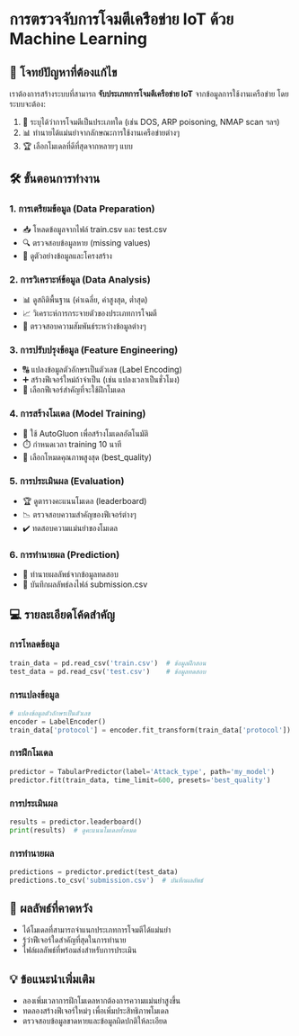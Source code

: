 # การตรวจจับการโจมตีเครือข่าย IoT ด้วย Machine Learning

## 📌 โจทย์ปัญหาที่ต้องแก้ไข

เราต้องการสร้างระบบที่สามารถ **จับประเภทการโจมตีเครือข่าย IoT** จากข้อมูลการใช้งานเครือข่าย โดยระบบจะต้อง:

1. 🎯 ระบุได้ว่าการโจมตีเป็นประเภทใด (เช่น DOS, ARP poisoning, NMAP scan ฯลฯ)
2. 📊 ทำนายได้แม่นยำจากลักษณะการใช้งานเครือข่ายต่างๆ
3. 🏆 เลือกโมเดลที่ดีที่สุดจากหลายๆ แบบ

## 🛠️ ขั้นตอนการทำงาน

### 1. การเตรียมข้อมูล (Data Preparation)
- 📥 โหลดข้อมูลจากไฟล์ train.csv และ test.csv
- 🔍 ตรวจสอบข้อมูลหาย (missing values)
- 📝 ดูตัวอย่างข้อมูลและโครงสร้าง

### 2. การวิเคราะห์ข้อมูล (Data Analysis)
- 📊 ดูสถิติพื้นฐาน (ค่าเฉลี่ย, ค่าสูงสุด, ต่ำสุด)
- 📈 วิเคราะห์การกระจายตัวของประเภทการโจมตี
- 🧐 ตรวจสอบความสัมพันธ์ระหว่างข้อมูลต่างๆ

### 3. การปรับปรุงข้อมูล (Feature Engineering)
- 🔠 แปลงข้อมูลตัวอักษรเป็นตัวเลข (Label Encoding)
- ➕ สร้างฟีเจอร์ใหม่ถ้าจำเป็น (เช่น แปลงเวลาเป็นชั่วโมง)
- 🎯 เลือกฟีเจอร์สำคัญที่จะใช้ฝึกโมเดล

### 4. การสร้างโมเดล (Model Training)
- 🤖 ใช้ AutoGluon เพื่อสร้างโมเดลอัตโนมัติ
- ⏱️ กำหนดเวลา training 10 นาที
- 🏅 เลือกโหมดคุณภาพสูงสุด (best_quality)

### 5. การประเมินผล (Evaluation)
- 🏆 ดูตารางคะแนนโมเดล (leaderboard)
- 📉 ตรวจสอบความสำคัญของฟีเจอร์ต่างๆ
- ✔️ ทดสอบความแม่นยำของโมเดล

### 6. การทำนายผล (Prediction)
- 🔮 ทำนายผลลัพธ์จากข้อมูลทดสอบ
- 💾 บันทึกผลลัพธ์ลงไฟล์ submission.csv

## 💻 รายละเอียดโค้ดสำคัญ

### การโหลดข้อมูล
```python
train_data = pd.read_csv('train.csv')  # ข้อมูลฝึกสอน
test_data = pd.read_csv('test.csv')    # ข้อมูลทดสอบ
```

### การแปลงข้อมูล
```python
# แปลงข้อมูลตัวอักษรเป็นตัวเลข
encoder = LabelEncoder()
train_data['protocol'] = encoder.fit_transform(train_data['protocol'])
```

### การฝึกโมเดล
```python
predictor = TabularPredictor(label='Attack_type', path='my_model')
predictor.fit(train_data, time_limit=600, presets='best_quality')
```

### การประเมินผล
```python
results = predictor.leaderboard()
print(results)  # ดูคะแนนโมเดลทั้งหมด
```

### การทำนายผล
```python
predictions = predictor.predict(test_data)
predictions.to_csv('submission.csv')  # บันทึกผลลัพธ์
```

## 🎯 ผลลัพธ์ที่คาดหวัง
- ได้โมเดลที่สามารถจำแนกประเภทการโจมตีได้แม่นยำ
- รู้ว่าฟีเจอร์ใดสำคัญที่สุดในการทำนาย
- ไฟล์ผลลัพธ์ที่พร้อมส่งสำหรับการประเมิน

## 💡 ข้อแนะนำเพิ่มเติม
- ลองเพิ่มเวลาการฝึกโมเดลหากต้องการความแม่นยำสูงขึ้น
- ทดลองสร้างฟีเจอร์ใหม่ๆ เพื่อเพิ่มประสิทธิภาพโมเดล
- ตรวจสอบข้อมูลขาดหายและข้อมูลผิดปกติให้ละเอียด
